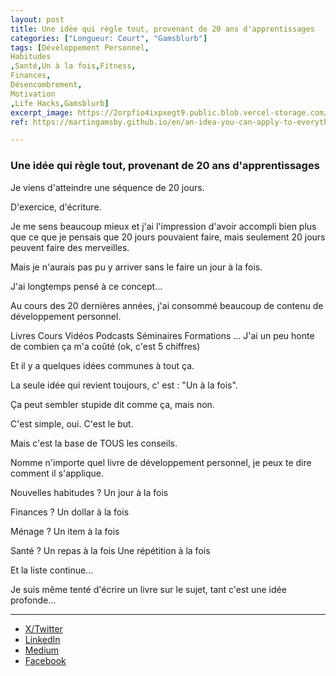 ```yaml
---
layout: post
title: Une idée qui règle tout, provenant de 20 ans d'apprentissages
categories: ["Longueur: Court", "Gamsblurb"]
tags: [Développement Personnel,
Habitudes
,Santé,Un à la fois,Fitness,
Finances,
Désencombrement,
Motivation
,Life Hacks,Gamsblurb]
excerpt_image: https://2orpfio4ixpxegt9.public.blob.vercel-storage.com/blogPost/cm15atbsr015gjq0c25zedz89/preview-image-cc6Rmpn2053xuuP3G8Vy6cpnz1zJpb.jfif
ref: https://martingamsby.github.io/en/an-idea-you-can-apply-to-everything-from-20-years-of-learning

---
```


### **Une idée qui règle tout, provenant de 20 ans d'apprentissages**

Je viens d'atteindre une séquence de 20 jours.

D'exercice, d'écriture.

Je me sens beaucoup mieux et j'ai l'impression d'avoir accompli bien plus que ce que je pensais que 20 jours pouvaient faire, mais seulement 20 jours peuvent faire des merveilles.

Mais je n'aurais pas pu y arriver sans le faire un jour à la fois.

J'ai longtemps pensé à ce concept...

Au cours des 20 dernières années, j'ai consommé beaucoup de contenu de développement personnel.

Livres
Cours
Vidéos
Podcasts
Séminaires
Formations
...
J'ai un peu honte de combien ça m'a coûté (ok, c'est 5 chiffres)

Et il y a quelques idées communes à tout ça.

La seule idée qui revient toujours, c' est : "Un à la fois".

Ça peut sembler stupide dit comme ça, mais non.

C'est simple, oui.
C'est le but.

Mais c'est la base de TOUS les conseils.

Nomme n'importe quel livre de développement personnel, je peux te dire comment il s'applique.

Nouvelles habitudes ?
Un jour à la fois

Finances ?
Un dollar à la fois

Ménage ?
Un item à la fois

Santé ?
Un repas à la fois
Une répétition à la fois

Et la liste continue...

Je suis même tenté d'écrire un livre sur le sujet, tant c'est une idée profonde...

---

- [X/Twitter](https://x.com/MartinGamsby/status/1835762891221275007)
- [LinkedIn](https://www.linkedin.com/posts/martingamsby_une-id%C3%A9e-qui-r%C3%A8gle-tout-provenant-de-20-activity-7241558755887190018-0K04?utm_source=share&utm_medium=member_desktop)
- [Medium](https://medium.com/@martin.gamsby/une-id%C3%A9e-qui-r%C3%A8gle-tout-provenant-de-20-ans-dapprentissages-4e5782ead6e2)
- [Facebook](https://www.facebook.com/share/XTtmzCwMbbBhmCua/)

